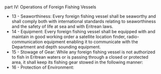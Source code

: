 part IV: Operations of Foreign Fishing Vessels

<ul>
			<li>13 - Seaworthiness: Every foreign fishing vessel shall be seaworthy and shall comply both with international standards relating to seaworthiness and the safety of life at sea and with Eritrean laws.<ul>
			</ul></li>			<li>14 - Equipment: Every foreign fishing vessel shall be equipped with and maintain in good working order a satellite location finder, radio-communication equipment enabling it to communicate with the Department and depth sounding equipment.<ul>
			</ul></li>			<li>15 - Stowage of Gear: While any foreign fishing vessel is not authorized to fish in Eritrean waters or is passing through a closed or protected area, it shall keep its fishing gear stowed in the following manner:<ul>
			</ul></li>			<li>16 - Protection of Environment: <ul>
			</ul></li></ul>